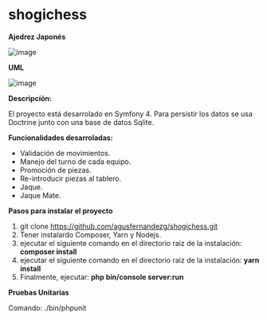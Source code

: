# shogichess

**Ajedrez Japonés**

![image](https://drive.google.com/uc?export=view&id=1nqXVIV4Lu4JoVuOzysBuRo70Lx9xS7dz)


**UML**

![image](https://drive.google.com/uc?export=view&id=1PLoXBUng2I7vtkxHX9QvtXJAfrnuODbS)


**Descripcíón:**

  El proyecto está desarrolado en Symfony 4. Para persistir los datos se usa Doctrine junto con una base de datos Sqlite.

**Funcionalidades desarroladas:**

- Validación de movimientos.
- Manejo del turno de cada equipo.
- Promoción de piezas.
- Re-introducir piezas al tablero.
- Jaque.
- Jaque Mate.

**Pasos para instalar el proyecto**

1. git clone https://github.com/agusfernandezg/shogichess.git
2. Tener instalardo Composer, Yarn y Nodejs.
3. ejecutar el siguiente comando en el directorio raiz de la instalación: **composer install**
4. ejecutar el siguiente comando en el directorio raiz de la instalación: **yarn install**
5. Finalmente, ejecutar: **php bin/console server:run**


**Pruebas Unitarias**

Comando: ./bin/phpunit
